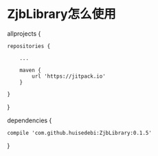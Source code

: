 # ZjbLibrary怎么使用
allprojects {

	repositories {
	
		...
		
		maven {
			url 'https://jitpack.io' 
		}
		
	}
	
}



dependencies {

	compile 'com.github.huisedebi:ZjbLibrary:0.1.5'
	
}
